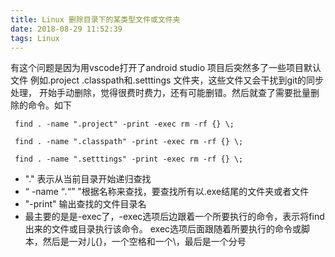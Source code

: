 ```yaml
---
title: Linux 删除目录下的某类型文件或文件夹
date: 2018-08-29 11:52:39
tags: Linux 
---
```


有这个问题是因为用vscode打开了android studio 项目后突然多了一些项目默认文件
例如.project .classpath和.setttings 文件夹，这些文件又会干扰到git的同步处理，
开始手动删除，觉得很费时费力，还有可能删错。然后就查了需要批量删除的命令。如下

<!-- more -->

```
 find . -name ".project" -print -exec rm -rf {} \;
```
```
 find . -name ".classpath" -print -exec rm -rf {} \;
```
```
 find . -name ".setttings" -print -exec rm -rf {} \;
```
- "."    表示从当前目录开始递归查找
- “ -name “*.*“” "根据名称来查找，要查找所有以.exe结尾的文件夹或者文件
- "-print" 输出查找的文件目录名
- 最主要的是是-exec了，-exec选项后边跟着一个所要执行的命令，表示将find出来的文件或目录执行该命令。
     exec选项后面跟随着所要执行的命令或脚本，然后是一对儿{}，一个空格和一个\，最后是一个分号